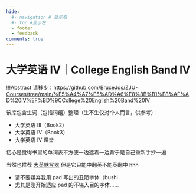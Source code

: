 ```yaml
---
hide:
  #- navigation # 显示右
  #- toc #显示左
  - footer
  - feedback
comments: true
---  
```


# 大学英语 IV｜College English Band IV

!!!Abstract
    请移步：https://github.com/BruceJqs/ZJU-Courses/tree/main/%E5%A4%A7%E5%AD%A6%E8%8B%B1%E8%AF%AD%20IV%EF%BD%9CCollege%20English%20Band%20IV

该库包含生词（包括词组）整理（生不生仅对个人而言，供参考）：

- 大学英语 III（Book2）
- 大学英语 IV（Book3）
- 大学英语 IV 课堂

初心是觉得书里的单词表不方便一边遮着一边背于是自己重新手抄一遍

当然也推荐 [大英默写器](https://adsr1042.github.io/SQTP2022/ ) 但是它只能中翻英不能英翻中 hhh

- 请不要嫌弃我用 pad 写出的丑陋字体（bushi
- 尤其是刚开始适应 pad 的不堪入目的字体……